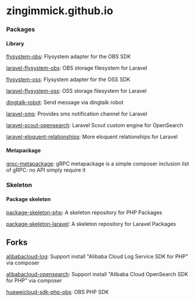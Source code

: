 # zingimmick.github.io

### Packages

#### Library

[flysystem-obs](https://github.com/zingimmick/flysystem-obs): Flysystem adapter for the OBS SDK

[laravel-flysystem-obs](https://github.com/zingimmick/laravel-flysystem-obs): OBS storage filesystem for Laravel

[flysystem-oss](https://github.com/zingimmick/flysystem-oss): Flysystem adapter for the OSS SDK

[laravel-flysystem-oss](https://github.com/zingimmick/laravel-flysystem-oss): OSS storage filesystem for Laravel

[dingtalk-robot](https://github.com/zingimmick/dingtalk-robot): Send message via dingtalk robot

[laravel-sms](https://github.com/zingimmick/laravel-sms): Provides sms notification channel for Laravel

[laravel-scout-opensearch](https://github.com/zingimmick/laravel-scout-opensearch): Laravel Scout custom engine for OpenSearch

[laravel-eloquent-relationships](https://github.com/zingimmick/laravel-eloquent-relationships): More eloquent relationships for Laravel

#### Metapackage

[grpc-metapackage](https://github.com/zingimmick/grpc-metapackage): gRPC metapackage is a simple composer inclusion list of gRPC: no API simply require it

### Skeleton

#### Package skeleton

[package-skeleton-php](https://github.com/zingimmick/package-skeleton-php): A skeleton repository for PHP Packages

[package-skeleton-laravel](https://github.com/zingimmick/package-skeleton-laravel): A skeleton repository for Laravel Packages

## Forks

[alibabacloud-log](https://github.com/zingimmick/alibabacloud-log): Support install "Alibaba Cloud Log Service SDK for PHP" via composer

[alibabacloud-opensearch](https://github.com/zingimmick/alibabacloud-opensearch): Support install "Alibaba Cloud OpenSearch SDK for PHP" via composer

[huaweicloud-sdk-php-obs](https://github.com/zingimmick/huaweicloud-sdk-php-obs): OBS PHP SDK
